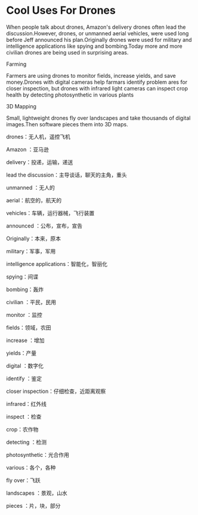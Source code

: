 # Cool Uses For Drones

When people talk about drones, Amazon's delivery drones often lead the discussion.However, drones, or unmanned aerial vehicles, were used long before Jeff announced his plan.Originally drones were used for military and intelligence applications like spying and bombing.Today more and more civilian drones are being used in surprising areas.

Farming

Farmers are using drones to monitor fields, increase yields, and save money.Drones with digital cameras help farmars identify problem ares for closer inspection, but drones with infrared light cameras can inspect crop health by detecting photosynthetic in various plants

3D Mapping

Small, lightweight drones fly over landscapes and take thousands of digital images.Then software pieces them into 3D maps.

drones：无人机，遥控飞机

Amazon ：亚马逊

delivery：投递，运输，递送

lead the discussion：主导谈话，聊天的主角，重头

unmanned ：无人的

aerial：航空的，航天的

vehicles：车辆，运行器械，飞行装置

announced ：公布，宣布，宣告

Originally：本来，原本

military：军事，军用

intelligence applications：智能化，智丽化

spying：间谍

bombing：轰炸

civilian ：平民，民用

monitor ：监控

fields：领域，农田

increase ：增加

yields：产量

digital ：数字化

identify ：鉴定

closer inspection：仔细检查，近距离观察

infrared：红外线

inspect ：检查

crop：农作物

detecting ：检测

photosynthetic：光合作用

various：各个，各种

fly over：飞跃

landscapes ：景观，山水

pieces ：片，块，部分